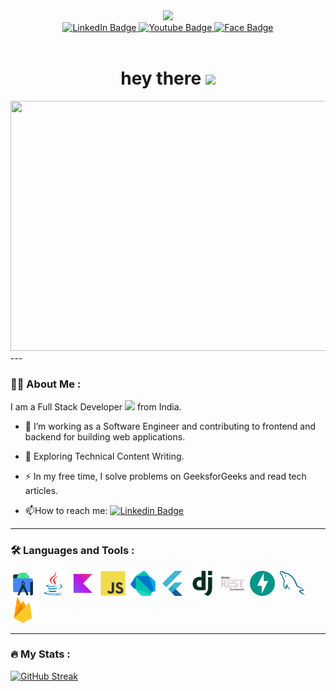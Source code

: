 <div id="header" align="center">
  <img src="https://media.giphy.com/media/v1.Y2lkPTc5MGI3NjExMTZkbTN1MjA5ZDU1bXF1Nmo2a3E5ZXZxM2Y5bWVkZDdjZ2RtZ3QzeCZlcD12MV9pbnRlcm5hbF9naWZfYnlfaWQmY3Q9Zw/Ws6T5PN7wHv3cY8xy8/giphy.gif" width="100"/>
</div>
<div id="badges"align="center">
  <a href="https://www.linkedin.com/in/t%C3%B9ng-tri%E1%BB%87u-022953244/">
    <img src="https://img.shields.io/badge/LinkedIn-blue?style=for-the-badge&logo=linkedin&logoColor=white" alt="LinkedIn Badge"/>
  </a>
  <a href="your-youtube-URL">
    <img src="https://img.shields.io/badge/YouTube-red?style=for-the-badge&logo=youtube&logoColor=white" alt="Youtube Badge"/>
  </a>
  <a href="https://www.facebook.com/thanhtung.trieu.144/">
    <img src="https://img.shields.io/badge/Facebook-blue?style=for-the-badge&logo=facebook&logoColor=white" alt="Face Badge"/>
  </a>
</div>

<div align = "center">
  <img src="https://komarev.com/ghpvc/?username=tungtrieu0801&style=flat-square&color=blue" alt=""/>
  <h1>
  hey there
  <img src="https://media.giphy.com/media/hvRJCLFzcasrR4ia7z/giphy.gif" width="30px"/>
  </h1>
</div>


<div align="center">
  <img src="https://media.giphy.com/media/v1.Y2lkPTc5MGI3NjExM3k3aWEyMzAzNHdnb2E0bGV3ZW8zaGk3MW93ZzI1MmVxZjVoeHdtMiZlcD12MV9pbnRlcm5hbF9naWZfYnlfaWQmY3Q9Zw/dlMIwDQAxXn1K/giphy.gif" width="1100" height="400"/>
</div>
---

### :woman_technologist: About Me :
I am a Full Stack Developer <img src="https://media.giphy.com/media/WUlplcMpOCEmTGBtBW/giphy.gif" width="30"> from India.
- :telescope: I’m working as a Software Engineer and contributing to frontend and backend for building web applications.

- :seedling: Exploring Technical Content Writing.

- :zap: In my free time, I solve problems on GeeksforGeeks and read tech articles.

- :mailbox:How to reach me: [![Linkedin Badge](https://img.shields.io/badge/-kakbar-blue?style=flat&logo=Linkedin&logoColor=white)](your-linkedin-url)
---

### :hammer_and_wrench: Languages and Tools :
<div>
  <img src="https://github.com/devicons/devicon/blob/master/icons/androidstudio/androidstudio-original.svg" title="Android" alt="Android" width="40" height="40"/>&nbsp;
  <img src="https://github.com/devicons/devicon/blob/master/icons/java/java-original.svg" title="Android" alt="Android" width="40" height="40"/>&nbsp;
  <img src="https://github.com/devicons/devicon/blob/master/icons/kotlin/kotlin-original.svg" title="Android" alt="Android" width="40" height="40"/>&nbsp;
  <img src="https://github.com/devicons/devicon/blob/master/icons/javascript/javascript-original.svg" title="Android" alt="Android" width="40" height="40"/>&nbsp;
  <img src="https://github.com/devicons/devicon/blob/master/icons/dart/dart-original.svg" title="Android" alt="Android" width="40" height="40"/>&nbsp;
  <img src="https://github.com/devicons/devicon/blob/master/icons/flutter/flutter-original.svg" title="Android" alt="Android" width="40" height="40"/>&nbsp;
  <img src="https://github.com/devicons/devicon/blob/master/icons/django/django-plain.svg" title="Android" alt="Android" width="40" height="40"/>&nbsp;
  <img src="https://github.com/devicons/devicon/blob/master/icons/djangorest/djangorest-line.svg" title="Android" alt="Android" width="40" height="40"/>&nbsp;
  <img src="https://github.com/devicons/devicon/blob/master/icons/fastapi/fastapi-original.svg" title="Android" alt="Android" width="40" height="40"/>&nbsp;
  <img src="https://github.com/devicons/devicon/blob/master/icons/mysql/mysql-original.svg" title="Android" alt="Android" width="40" height="40"/>&nbsp;
  <img src="https://github.com/devicons/devicon/blob/master/icons/firebase/firebase-original.svg" title="Git" **alt="Git" width="40" height="40"/>
</div>

---

### :fire: My Stats :
[![GitHub Streak](https://github-readme-streak-stats.herokuapp.com?user=trieutung0801&theme=vue-dark&hide_border=true)](https://git.io/streak-stats)
